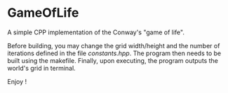 # GameOfLife
A simple CPP implementation of the Conway's "game of life".

Before building, you may change the grid width/height and the number of iterations defined in the file _constants.hpp_.
The program then needs to be built using the makefile.
Finally, upon executing, the program outputs the world's grid in terminal.

Enjoy !
